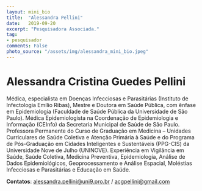 ```yaml
---
layout: mini_bio
title:  "Alessandra Pellini"
date:   2019-09-20
excerpt: "Pesquisadora Associada."
tag:
- pesquisador
comments: False
photo_source: "/assets/img/alessandra_mini_bio.jpeg"
---
```

# Alessandra Cristina Guedes Pellini

 Médica, especialista em Doenças Infecciosas e Parasitárias (Instituto de Infectologia Emílio Ribas), Mestre e Doutora em Saúde Pública, com ênfase em Epidemiologia (Faculdade de Saúde Pública da Universidade de São Paulo). Médica Epidemiologista na Coordenação de Epidemiologia e Informação (CEInfo) da Secretaria Municipal de Saúde de São Paulo. Professora Permanente do Curso de Graduação em Medicina – Unidades Curriculares de Saúde Coletiva e Atenção Primária à Saúde e do Programa de Pós-Graduação em Cidades Inteligentes e Sustentáveis (PPG-CIS) da Universidade Nove de Julho (UNINOVE). Experiência em Vigilância em Saúde, Saúde Coletiva, Medicina Preventiva, Epidemiologia, Análise de Dados Epidemiológicos, Geoprocessamento e Análise Espacial, Moléstias Infecciosas e Parasitárias e Educação em Saúde. 
 
 **Contatos**: alessandra.pellini@uni9.pro.br / acgpellini@gmail.com